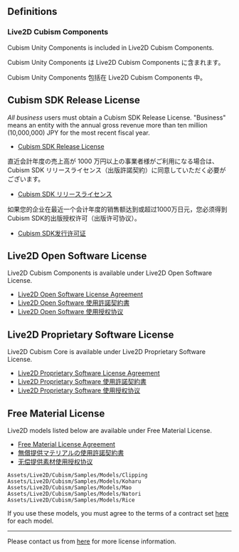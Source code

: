 ## Definitions

### Live2D Cubism Components

Cubism Unity Components is included in Live2D Cubism Components.

Cubism Unity Components は Live2D Cubism Components に含まれます。

Cubism Unity Components 包括在 Live2D Cubism Components 中。

## Cubism SDK Release License

*All business* users must obtain a Cubism SDK Release License. "Business" means an entity with the annual gross revenue more than ten million (10,000,000) JPY for the most recent fiscal year.

* [Cubism SDK Release License](https://www.live2d.com/en/download/cubism-sdk/release-license/)

直近会計年度の売上高が 1000 万円以上の事業者様がご利用になる場合は、Cubism SDK リリースライセンス（出版許諾契約）に同意していただく必要がございます。

* [Cubism SDK リリースライセンス](https://www.live2d.com/ja/download/cubism-sdk/release-license/)

如果您的企业在最近一个会计年度的销售额达到或超过1000万日元，您必须得到Cubism SDK的出版授权许可（出版许可协议）。

* [Cubism SDK发行许可证](https://www.live2d.com/zh-CHS/download/cubism-sdk/release-license/)


## Live2D Open Software License

Live2D Cubism Components is available under Live2D Open Software License.

* [Live2D Open Software License Agreement](https://www.live2d.com/eula/live2d-open-software-license-agreement_en.html)
* [Live2D Open Software 使用許諾契約書](https://www.live2d.com/eula/live2d-open-software-license-agreement_jp.html)
* [Live2D Open Software 使用授权协议](https://www.live2d.com/eula/live2d-open-software-license-agreement_cn.html)


## Live2D Proprietary Software License

Live2D Cubism Core is available under Live2D Proprietary Software License.

* [Live2D Proprietary Software License Agreement](https://www.live2d.com/eula/live2d-proprietary-software-license-agreement_en.html)
* [Live2D Proprietary Software 使用許諾契約書](https://www.live2d.com/eula/live2d-proprietary-software-license-agreement_jp.html)
* [Live2D Proprietary Software 使用授权协议](https://www.live2d.com/eula/live2d-proprietary-software-license-agreement_cn.html)


## Free Material License

Live2D models listed below are available under Free Material License.

* [Free Material License Agreement](https://www.live2d.com/eula/live2d-free-material-license-agreement_en.html)
* [無償提供マテリアルの使用許諾契約書](https://www.live2d.com/eula/live2d-free-material-license-agreement_jp.html)
* [无偿提供素材使用授权协议](https://www.live2d.com/eula/live2d-free-material-license-agreement_cn.html)

```
Assets/Live2D/Cubism/Samples/Models/Clipping
Assets/Live2D/Cubism/Samples/Models/Koharu
Assets/Live2D/Cubism/Samples/Models/Mao
Assets/Live2D/Cubism/Samples/Models/Natori
Assets/Live2D/Cubism/Samples/Models/Rice
```

If you use these models, you must agree to the terms of a contract set [here](https://docs.live2d.com/cubism-editor-manual/sample-model/) for each model.


---

Please contact us from [here](https://www.live2d.jp/contact/) for more license information.
